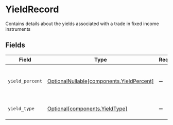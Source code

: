 # YieldRecord

Contains details about the yields associated with a trade in fixed income instruments


## Fields

| Field                                                                                | Type                                                                                 | Required                                                                             | Description                                                                          | Example                                                                              |
| ------------------------------------------------------------------------------------ | ------------------------------------------------------------------------------------ | ------------------------------------------------------------------------------------ | ------------------------------------------------------------------------------------ | ------------------------------------------------------------------------------------ |
| `yield_percent`                                                                      | [OptionalNullable[components.YieldPercent]](../../models/components/yieldpercent.md) | :heavy_minus_sign:                                                                   | The yield percentage at which the transaction was effected                           | {<br/>"value": "0.25"<br/>}                                                          |
| `yield_type`                                                                         | [Optional[components.YieldType]](../../models/components/yieldtype.md)               | :heavy_minus_sign:                                                                   | Characterization of a yield percentage                                               | YIELD_TO_CALL                                                                        |